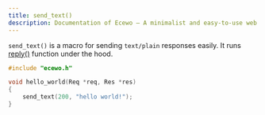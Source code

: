 ```yaml
---
title: send_text()
description: Documentation of Ecewo — A minimalist and easy-to-use web framework for C
---
```


`send_text()` is a macro for sending `text/plain` responses easily. It runs [reply()](https://ecewo.vercel.app/api/reply) function under the hood.

```c
#include "ecewo.h"

void hello_world(Req *req, Res *res)
{
    send_text(200, "hello world!");
}
```